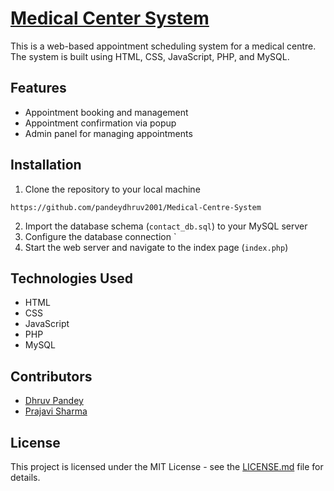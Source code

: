 

# [Medical Center System](http://wellspringmedicalcenter.infinityfreeapp.com/)

This is a web-based appointment scheduling system for a medical centre. The system is built using HTML, CSS, JavaScript, PHP, and MySQL.

## Features 

- Appointment booking and management
- Appointment confirmation via popup
- Admin panel for managing appointments

## Installation

1. Clone the repository to your local machine
``````````````
https://github.com/pandeydhruv2001/Medical-Centre-System
``````````````
2. Import the database schema (`contact_db.sql`) to your MySQL server
3. Configure the database connection `
4. Start the web server and navigate to the index page (`index.php`)

## Technologies Used

- HTML
- CSS
- JavaScript
- PHP
- MySQL

## Contributors

- [Dhruv Pandey](https://github.com/pandeydhruv2001)
- [Prajavi Sharma](https://github.com/prajaviS)

## License

This project is licensed under the MIT License - see the [LICENSE.md](LICENSE.md) file for details.
